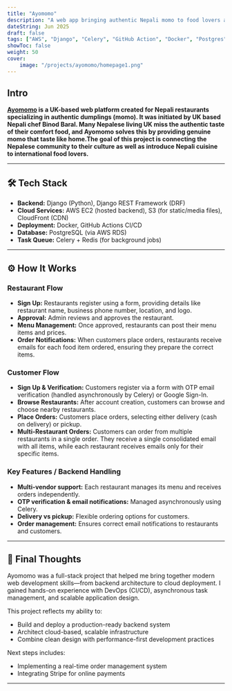 ```yaml
---
title: "Ayomomo"
description: "A web app bringing authentic Nepali momo to food lovers and Nepalese living across the UK."
dateString: Jun 2025
draft: false
tags: ["AWS", "Django", "Celery", "GitHub Action", "Docker", "Postgres"]
showToc: false
weight: 50
cover:
    image: "/projects/ayomomo/homepage1.png"
---
```

## Intro

**[**Ayomomo**](https://www.ayomomo.com/) is a UK-based web platform created for Nepali restaurants specializing in authentic dumplings (momo). It was initiated by UK based Nepali chef Binod Baral. Many Nepalese living UK miss the authentic taste of their comfort food, and Ayomomo solves this by providing genuine momo that taste like home.The goal of this project is connecting the Nepalese community to their culture as well as introduce Nepali cuisine to international food lovers.**

---

## 🛠 Tech Stack

- **Backend:** Django (Python), Django REST Framework (DRF)
- **Cloud Services:** AWS EC2 (hosted backend), S3 (for static/media files), CloudFront (CDN)
- **Deployment:** Docker, GitHub Actions CI/CD
- **Database:** PostgreSQL (via AWS RDS)
- **Task Queue:** Celery + Redis (for background jobs)

---

## ⚙️ How It Works

### Restaurant Flow
- **Sign Up:** Restaurants register using a form, providing details like restaurant name, business phone number, location, and logo.  
- **Approval:** Admin reviews and approves the restaurant.  
- **Menu Management:** Once approved, restaurants can post their menu items and prices.  
- **Order Notifications:** When customers place orders, restaurants receive emails for each food item ordered, ensuring they prepare the correct items.  

### Customer Flow
- **Sign Up & Verification:** Customers register via a form with OTP email verification (handled asynchronously by Celery) or Google Sign-In.  
- **Browse Restaurants:** After account creation, customers can browse and choose nearby restaurants.  
- **Place Orders:** Customers place orders, selecting either delivery (cash on delivery) or pickup.  
- **Multi-Restaurant Orders:** Customers can order from multiple restaurants in a single order. They receive a single consolidated email with all items, while each restaurant receives emails only for their specific items.


### Key Features / Backend Handling
- **Multi-vendor support:** Each restaurant manages its menu and receives orders independently.
- **OTP verification & email notifications:** Managed asynchronously using Celery.
- **Delivery vs pickup:** Flexible ordering options for customers.
- **Order management:** Ensures correct email notifications to restaurants and customers.
---

## 🚀 Final Thoughts

Ayomomo was a full-stack project that helped me bring together modern web development skills—from backend architecture to cloud deployment. I gained hands-on experience with DevOps (CI/CD), asynchronous task management, and scalable application design.

This project reflects my ability to:
- Build and deploy a production-ready backend system
- Architect cloud-based, scalable infrastructure
- Combine clean design with performance-first development practices

Next steps includes:
- Implementing a real-time order management system
- Integrating Stripe for online payments

---


